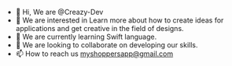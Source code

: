 - 👋 Hi, We are @Creazy-Dev
- 👀 We are interested in Learn more about how to create ideas   for applications and get creative in the field of designs.
- 🌱 We are currently learning Swift language.
- 💞️ We are looking to collaborate on developing our skills.
- 📫 How to reach us myshoppersapp@gmail.com

<!---
Creazy-Dev/Creazy-Dev is a ✨ special ✨ repository because its `README.md` (this file) appears on your GitHub profile.
You can click the Preview link to take a look at your changes.
--->
